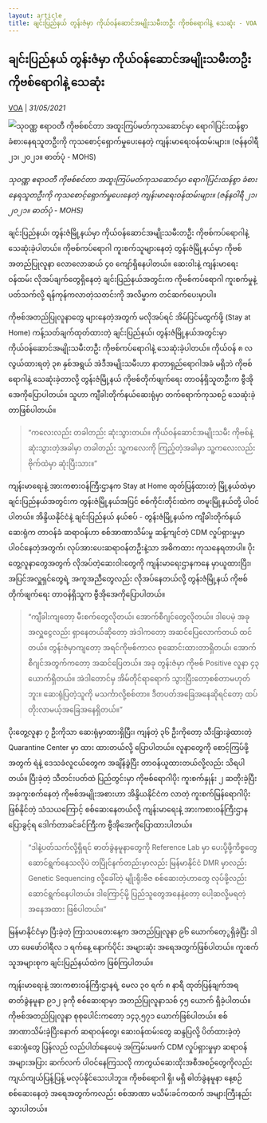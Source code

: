```yaml
---
layout: article
title: ချင်းပြည်နယ် တွန်းဇံမှာ ကိုယ်ဝန်ဆောင်အမျိုးသမီးတဦး ကိုဗစ်ရောဂါနဲ့ သေဆုံး - VOA
---
```


## ချင်းပြည်နယ် တွန်းဇံမှာ ကိုယ်ဝန်ဆောင်အမျိုးသမီးတဦး ကိုဗစ်ရောဂါနဲ့ သေဆုံး

[VOA](https://burmese.voanews.com/a/chin-covid-cases/5910950.html) | _31/05/2021_
        
![သုဝဏ္ဏ ဧရာဝတီ ကိုဗစ်စင်တာ အထူးကြပ်မတ်ကုသဆောင်မှာ ရောဂါပြင်းထန်စွာ ခံစားနေရသူတဦးကို ကုသစောင့်ရှောက်မှုပေးနေတဲ့ ကျန်းမာရေးဝန်ထမ်းများ။ (ဇန်နဝါရီ ၂၁၊ ၂၀၂၁။ ဓာတ်ပုံ - MOHS)](https://gdb.voanews.com/71E8B394-4E51-4386-A5B4-A62DD5A73162_cx0_cy10_cw0_w1080_h608_s.jpg)

_သုဝဏ္ဏ ဧရာဝတီ ကိုဗစ်စင်တာ အထူးကြပ်မတ်ကုသဆောင်မှာ ရောဂါပြင်းထန်စွာ ခံစားနေရသူတဦးကို ကုသစောင့်ရှောက်မှုပေးနေတဲ့ ကျန်းမာရေးဝန်ထမ်းများ။ (ဇန်နဝါရီ ၂၁၊ ၂၀၂၁။ ဓာတ်ပုံ - MOHS)_

ချင်းပြည်နယ်၊ တွန်းဇံမြို့နယ်မှာ ကိုယ်ဝန်ဆောင်အမျိုးသမီးတဦး ကိုဗစ်ကပ်ရောဂါနဲ့သေဆုံးခဲ့ပါတယ်။ ကိုဗစ်ကပ်ရောဂါ ကူးစက်သူများနေတဲ့ တွန်းဇံမြို့နယ်မှာ ကိုဗစ်အတည်ပြုလူနာ လောလောဆယ် ၄၀ ကျော်ရှိနေပါတယ်။ ဆေးဝါးနဲ့ ကျန်းမာရေးဝန်ထမ်း လိုအပ်ချက်တွေရှိနေတဲ့ ချင်းပြည်နယ်အတွင်းက ကိုဗစ်ကပ်ရောဂါ ကူးစက်မှုနဲ့ပတ်သက်လို့ ရန်ကုန်ကလာတဲ့သတင်းကို အလိမ္မာက တင်ဆက်ပေးမှာပါ။

ကိုဗစ်အတည်ပြုလူနာတွေ များနေတဲ့အတွက် မလိုအပ်ရင် အိမ်ပြင်မထွက်ဖို့ (Stay at Home) ကန့်သတ်ချက်ထုတ်ထားတဲ့ ချင်းပြည်နယ်၊ တွန်းဇံမြို့နယ်အတွင်းမှာ ကိုယ်ဝန်ဆောင်အမျိုးသမီးတဦး ကိုဗစ်ကပ်ရောဂါနဲ့ သေဆုံးခဲ့ပါတယ်။ ကိုယ်ဝန် ၈ လ လွယ်ထားရတဲ့ ၃၈ နှစ်အရွယ် အဲဒီအမျိုးသမီးဟာ နာတာရှည်ရောဂါအခံ မရှိဘဲ ကိုဗစ်ရောဂါနဲ့ သေဆုံးခဲ့တာလို့ တွန်းဇံမြို့နယ် ကိုဗစ်တိုက်ဖျက်ရေး တာဝန်ရှိသူတဦးက ဗွီအိုအေကိုပြောပါတယ်။ သူဟာ ကျီခါးတိုက်နယ်ဆေးရုံမှာ တက်ရောက်ကုသစဉ် သေဆုံးခဲ့တာဖြစ်ပါတယ်။

> “ကလေးလည်း တခါတည်း ဆုံးသွားတယ်။ ကိုယ်ဝန်ဆောင်အမျိုးသမီး ကိုဗစ်နဲ့ ဆုံးသွားတဲ့အခါမှာ တခါတည်း သူ့ကလေးကို ကြည့်တဲ့အခါမှာ သူ့ကလေးလည်း ဗိုက်ထဲမှာ ဆုံးပြီးသား။”

ကျန်းမာရေးနဲ့ အားကစားဝန်ကြီးဌာနက Stay at Home ထုတ်ပြန်ထားတဲ့ မြို့နယ်ထဲမှာ ချင်းပြည်နယ်အတွင်းက တွန်းဇံမြို့နယ်အပြင် စစ်ကိုင်းတိုင်းထဲက တမူးမြို့နယ်တို့ ပါဝင်ပါတယ်။ အိန္ဒိယနိုင်ငံနဲ့ ချင်းပြည်နယ် နယ်စပ် - တွန်းဇံမြို့နယ်က ကျီခါးတိုက်နယ်ဆေးရုံက တာဝန်ခံ ဆရာဝန်ဟာ စစ်အာဏာသိမ်းမှု ဆန့်ကျင်တဲ့ CDM လှုပ်ရှားမှုမှာ ပါဝင်နေတဲ့အတွက်၊ လုပ်အားပေးဆရာဝန်တဦးနဲ့သာ အဓိကထား ကုသနေရတာပါ။ ပိုးတွေ့လူနာတွေအတွက် လိုအပ်တဲ့ဆေးဝါးတွေကို ကျန်းမာရေးဌာနကနေ မှာယူထားပြီး၊ အပြင်အလှူရှင်တွေရဲ့ အကူအညီတွေလည်း လိုအပ်နေတယ်လို့ တွန်းဇံမြို့နယ် ကိုဗစ်တိုက်ဖျက်ရေး တာဝန်ရှိသူက ဗွီအိုအေကိုပြောပါတယ်။

> “ကျီခါးကျတော့ မီးစက်တွေလိုတယ်၊ အောက်စီဂျင်တွေလိုတယ်။ ဒါပေမဲ့ အခုအလှူငွေလည်း ရှာနေတယ်ဆိုတော့ အဲဒါကတော့ အဆင်ပြေလောက်တယ် ထင်တယ်။ တွန်းဇံမှာကျတော့ အရင်ကိုဗစ်ကာလ စုဆောင်းထားတာရှိတယ်၊ အောက်စီဂျင်အတွက်ကတော့ အဆင်ပြေတယ်။ အခု တွန်းဇံမှာ ကိုဗစ် Positive လူနာ ၄၃ ယောက်ရှိတယ်။ အဲဒါတောင်မှ အိမ်တိုင်ရာရောက် သွားပြီးတော့စစ်တာမဟုတ်ဘူး။ ဆေးရုံပြတဲ့သူကို မသင်္ကာလို့စစ်တာ။ ဒီတပတ်အခြေအနေဆိုရင်တော့ ထပ်တိုးလာမယ့်အခြေအနေရှိတယ်။”

ပိုးတွေ့လူနာ ၇ ဦးကိုသာ ဆေးရုံမှာထားရှိပြီး၊ ကျန်တဲ့ ၃၆ ဦးကိုတော့ သီးခြားခွဲထားတဲ့ Quarantine Center မှာ ထား ထားတယ်လို့ ပြောပါတယ်။ လူနာတွေကို စောင့်ကြပ်ဖို့အတွက် ရဲနဲ့ ဒေသခံလူငယ်တွေက အချိန်ခွဲပြီး တာဝန်ယူထားတယ်လို့လည်း သိရပါတယ်။ ပြီးခဲ့တဲ့ သီတင်းပတ်ထဲ ပြည်တွင်းမှာ ကိုဗစ်ရောဂါပိုး ကူးစက်နှုန်း ၂ ဆတိုးခဲ့ပြီး အခုကူးစက်နေတဲ့ ကိုဗစ်အမျိုးအစားဟာ အိန္ဒိယနိုင်ငံက လာတဲ့ ကူးစက်မြန်ရောဂါပိုးဖြစ်နိုင်တဲ့ သံသယကြောင့် စစ်ဆေးနေတယ်လို့ ကျန်းမာရေးနဲ့ အားကစားဝန်ကြီးဌာန ပြောခွင့်ရ ဒေါက်တာခင်ခင်ကြီးက ဗွီအိုအေကိုပြောထားပါတယ်။

> “ဒါနဲ့ပတ်သက်လို့ရှိရင် ဓာတ်ခွဲနမူနာတွေကို Reference Lab မှာ ပေးပို့ဖို့ကိစ္စတွေ ဆောင်ရွက်နေသလိုပဲ တပြိုင်နက်တည်းမှာလည်း မြန်မာနိုင်ငံ DMR မှာလည်း Genetic Sequencing လို့ခေါ်တဲ့ မျိုးရိုးဗီဇ စစ်ဆေးတဲ့ဟာတွေ လုပ်ဖို့လည်း ဆောင်ရွက်နေပါတယ်။ ဒါကြောင့်မို့ ပြည်သူတွေအနေနဲ့တော့ ပေါ့ဆလို့မရတဲ့ အနေအထား ဖြစ်ပါတယ်။”

မြန်မာနိုင်ငံမှာ ပြီးခဲ့တဲ့ ကြာသပတေးနေ့က အတည်ပြုလူနာ ၉၆ ယောက်တေ့ွရှိခဲ့ပြီး ဒါဟာ ဖေဖော်ဝါရီလ ၁ ရက်နေ့ နောက်ပိုင်း အများဆုံး အရေအတွက်ဖြစ်ပါတယ်။ ကူးစက်သူအများစုက ချင်းပြည်နယ်ထဲက ဖြစ်ကြပါတယ်။

ကျန်းမာရေးနဲ့ အားကစားဝန်ကြီးဌာနရဲ့ မေလ ၃၀ ရက် ၈ နာရီ ထုတ်ပြန်ချက်အရ ဓာတ်ခွဲနမူနာ ၉၁၂ ခုကို စစ်ဆေးရာမှာ အတည်ပြုလူနာသစ် ၄၅ ယောက် ရှိခဲ့ပါတယ်။ ကိုဗစ်အတည်ပြုလူနာ စုစုပေါင်းကတော့ ၁၄၃,၅၇၁ ယောက်ဖြစ်ပါတယ်။ စစ်အာဏာသိမ်းခဲ့ပြီးနောက် ဆရာဝန်တွေ၊ ဆေးဝန်ထမ်းတွေ ဆန္ဒပြလို့ ပိတ်ထားခဲ့တဲ့ ဆေးရုံတွေ ပြန်လည် လည်ပါတ်နေပေမဲ့ အကြမ်းမဖက် CDM လှုပ်ရှားမှုမှာ ဆရာဝန်အများအပြား ဆက်လက် ပါဝင်နေကြသလို ကာကွယ်ဆေးထိုးအစီအစဉ်တွေကိုလည်း ကျယ်ကျယ်ပြန့်ပြန့် မလုပ်နိုင်သေးပါဘူး။ ကိုဗစ်ရောဂါ ရှိ၊ မရှိ ဓါတ်ခွဲနမူနာ နေ့စဉ် စစ်ဆေးနေတဲ့ အရေအတွက်ကလည်း စစ်အာဏာ မသိမ်းခင်ကထက် အများကြီးနည်းသွားပါတယ်။